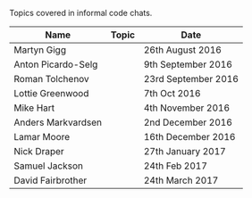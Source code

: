 Topics covered in informal code chats.

Name | Topic | Date
--- | --- | ---
Martyn Gigg | |  26th August 2016
Anton Picardo-Selg | | 9th September 2016  
Roman Tolchenov | | 23rd September 2016
Lottie Greenwood | | 7th Oct 2016
Mike Hart | | 4th November 2016
Anders Markvardsen | | 2nd December 2016
Lamar Moore | | 16th December 2016
Nick Draper | | 27th January 2017
Samuel Jackson | | 24th Feb 2017
David Fairbrother | | 24th March 2017
